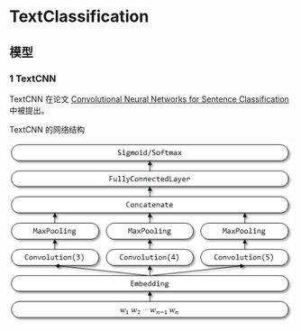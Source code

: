 # TextClassification

## 模型

### 1 TextCNN

TextCNN 在论文 [Convolutional Neural Networks for Sentence Classification](http://www.aclweb.org/anthology/D14-1181) 中被提出。


TextCNN 的网络结构

<p align="center">
	<img src="image/TextCNN_network_structure.png">
</p>
